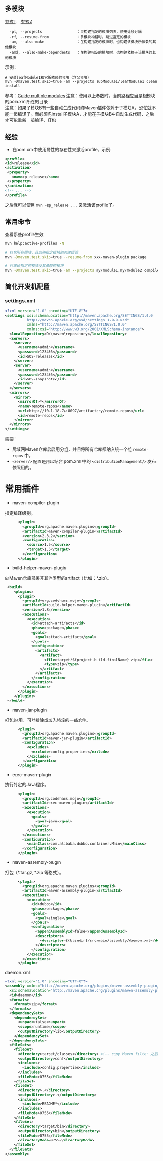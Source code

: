 ## 多模块

[参考1](http://maven.apache.org/guides/mini/guide-multiple-modules.html)、
[参考2](http://blog.sonatype.com/people/2009/10/maven-tips-and-tricks-advanced-reactor-options/)

```
  -pl, --projects                ：只构建指定的模块列表，使用逗号分隔
  -rf, --resume-from             ：多模块构建时，跳过指定的模块
  -am, --also-make               ：在构建指定的模块时，也构建该模块所依赖的其他模块
  -amd, --also-make-dependents   ：在构建指定的模块时，也构建依赖于该模块的其他模块
```
示例：
```
# 安装leafModule1和它所依赖的模块（含父模块）
mvn -Dmaven.test.skip=true -am --projects subModule1/leafModule1 clean install
```
参考：[Guide multiple modules](http://maven.apache.org/guides/mini/guide-multiple-modules.html)
注意：使用以上参数时，当前路径应当是根模块的pom.xml所在的目录  
注意：如果子模块B有一些自动生成代码的Maven插件依赖于子模块A，恐怕就不能一起编译了。而必须先install子模块A，才能在子模块B中自动生成代码、之后才可能重新一起编译、打包

## 经验
   * 在pom.xml中使用属性的存在性来激活profile。示例:

   ```xml
<profile>
  <id>release</id>
  <activation>
    <property>
      <name>p_release</name>
    </property>
  </activation>
  <!-- ... -->
</profile>
   ```
   之后就可以使用 `mvn -Dp_release ...` 来激活该profile了。



## 常用命令
查看那些profile生效
```sh
mvn help:active-profiles -N

# 打包所有模块，且忽略指定模块的构建错误
mvn -Dmaven.test.skip=true --resume-from xxx-maven-plugin package

# 只编译指定的模块及其依赖的模块
mvn -Dmaven.test.skip=true -am --projects my/module1,my/module2 compile
```




## 简化开发机配置
### settings.xml
```xml
<?xml version="1.0" encoding="UTF-8"?>
<settings xsi:schemaLocation="http://maven.apache.org/SETTINGS/1.0.0 
          http://maven.apache.org/xsd/settings-1.0.0.xsd" 
          xmlns="http://maven.apache.org/SETTINGS/1.0.0" 
          xmlns:xsi="http://www.w3.org/2001/XMLSchema-instance">
  <localRepository>D:\maven\repository</localRepository>
  <servers>
    <server>
      <username>admin</username>
      <password>123456</password>
      <id>SOS-releases</id>
    </server>
    <server>
      <username>admin</username>
      <password>123456</password>
      <id>SOS-snapshots</id>
    </server>
  </servers>
  <mirrors>
    <mirror>
      <mirrorOf>*</mirrorOf>
      <name>remote-repos</name>
      <url>http://10.1.18.74:8097/artifactory/remote-repos</url>
      <id>remote-repos</id>
    </mirror>
  </mirrors>
</settings>
```
需要：
* 局域网Maven仓库启启用分组，并且将所有仓库都纳入统一个组 `remote-repos` 中。
* `<server/>` 配置是用以结合 pom.xml 中的 `<distributionManagement/>` 发布快照用的。




# 常用插件

* maven-compiler-plugin

指定编译级别。
```xml
      <plugin>
        <groupId>org.apache.maven.plugins</groupId>
        <artifactId>maven-compiler-plugin</artifactId>
        <version>2.3.2</version>
        <configuration>
          <source>1.6</source>
          <target>1.6</target>
        </configuration>
      </plugin>
```

* build-helper-maven-plugin

向Maven仓库部署非其他类型的artifact（比如：*.zip）。
```xml
 <build>
    <plugins>
      <plugin>
        <groupId>org.codehaus.mojo</groupId>
        <artifactId>build-helper-maven-plugin</artifactId>
        <version>1.8</version>
        <executions>
          <execution>
            <id>attach-artifacts</id>
            <phase>package</phase>
            <goals>
              <goal>attach-artifact</goal>
            </goals>
            <configuration>
              <artifacts>
                <artifact>
                  <file>target/${project.build.finalName}.zip</file>
                  <type>zip</type>
                </artifact>
              </artifacts>
            </configuration>
          </execution>
        </executions>
      </plugin>
    </plugins>
 </build>
```

* maven-jar-plugin

打包jar用，可以排除或加入特定的一些文件。
```xml
      <plugin>
        <groupId>org.apache.maven.plugins</groupId>
        <artifactId>maven-jar-plugin</artifactId>
        <configuration>
          <excludes>
            <exclude>config.properties</exclude>
          </excludes>
        </configuration>
      </plugin>
```

* exec-maven-plugin

执行特定的Java程序。
```xml
      <plugin>
        <groupId>org.codehaus.mojo</groupId>
        <artifactId>exec-maven-plugin</artifactId>
        <executions>
          <execution>
            <goals>
              <goal>java</goal>
            </goals>
          </execution>
        </executions>
        <configuration>
          <mainClass>com.alibaba.dubbo.container.Main</mainClass>
        </configuration>
      </plugin>
```

* maven-assembly-plugin

打包（*.tar.gz, *.zip 等格式）。
```xml
      <plugin>
        <groupId>org.apache.maven.plugins</groupId>
        <artifactId>maven-assembly-plugin</artifactId>
        <executions>
          <execution>
            <id>dubbo</id>
            <phase>package</phase>
            <goals>
              <goal>single</goal>
            </goals>
            <configuration>
              <appendAssemblyId>false</appendAssemblyId>
              <descriptors>
                <descriptor>${basedir}/src/main/assembly/daemon.xml</descriptor>
              </descriptors>
            </configuration>
          </execution>
        </executions>
      </plugin>
```

daemon.xml
```xml
<?xml version="1.0" encoding="UTF-8"?>
<assembly xmlns="http://maven.apache.org/plugins/maven-assembly-plugin/assembly/1.1.2" xmlns:xsi="http://www.w3.org/2001/XMLSchema-instance"
  xsi:schemaLocation="http://maven.apache.org/plugins/maven-assembly-plugin/assembly/1.1.2 http://maven.apache.org/xsd/assembly-1.1.2.xsd">
  <id>daemon</id>
  <formats>
    <format>zip</format>
  </formats>
  <dependencySets>
    <dependencySet>
      <unpack>false</unpack>
      <scope>runtime</scope>
      <outputDirectory>lib</outputDirectory>
    </dependencySet>
  </dependencySets>
  <fileSets>
    <fileSet>
      <directory>target/classes</directory> <!-- copy Maven filter 之后的 Resource -->
      <outputDirectory>conf</outputDirectory>
      <includes>
        <include>config.properties</include>
      </includes>
      <fileMode>0755</fileMode>
    </fileSet>
    <fileSet>
      <directory>.</directory>
      <outputDirectory>.</outputDirectory>
      <includes>
        <include>README*</include>
      </includes>
      <fileMode>0755</fileMode>
    </fileSet>
    <fileSet>
      <directory>target/bin</directory>
      <outputDirectory>bin</outputDirectory>
      <fileMode>0755</fileMode>
      <directoryMode>0755</directoryMode>
    </fileSet>
  </fileSets>
</assembly>
```

